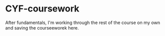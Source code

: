 # CYF-coursework
After fundamentals, I'm working through the rest of the course on my own and saving the courseeworek here.
